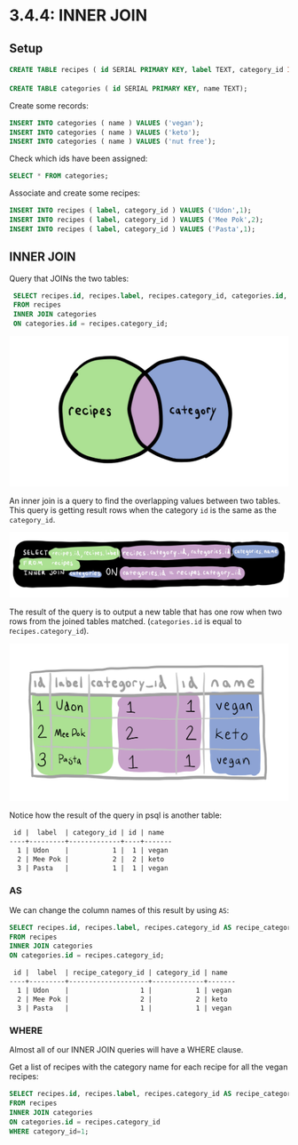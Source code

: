 # 3.4.4: INNER JOIN

## Setup

```sql
CREATE TABLE recipes ( id SERIAL PRIMARY KEY, label TEXT, category_id INTEGER);

CREATE TABLE categories ( id SERIAL PRIMARY KEY, name TEXT);
```

Create some records:

```sql
INSERT INTO categories ( name ) VALUES ('vegan');
INSERT INTO categories ( name ) VALUES ('keto');
INSERT INTO categories ( name ) VALUES ('nut free');
```

Check which ids have been assigned:

```sql
SELECT * FROM categories;
```

Associate and create some recipes:

```sql
INSERT INTO recipes ( label, category_id ) VALUES ('Udon',1);
INSERT INTO recipes ( label, category_id ) VALUES ('Mee Pok',2);
INSERT INTO recipes ( label, category_id ) VALUES ('Pasta',1);
```

## INNER JOIN

Query that JOINs the two tables:

```sql
 SELECT recipes.id, recipes.label, recipes.category_id, categories.id, categories.name
 FROM recipes
 INNER JOIN categories
 ON categories.id = recipes.category_id;
```

![](../../.gitbook/assets/join-venn.jpg)

An inner join is a query to find the overlapping values between two tables. This query is getting result rows when the category `id` is the same as the `category_id`.

![](../../.gitbook/assets/join-query.jpg)

The result of the query is to output a new table that has one row when two rows from the joined tables matched. \(`categories.id` is equal to r`ecipes.category_id`\).

![](../../.gitbook/assets/join-table.jpg)

Notice how the result of the query in psql is another table:

```text
 id |  label  | category_id | id | name
----+---------+-------------+----+-------
  1 | Udon    |           1 |  1 | vegan
  2 | Mee Pok |           2 |  2 | keto
  3 | Pasta   |           1 |  1 | vegan
```

### AS

We can change the column names of this result by using `AS`:

```sql
SELECT recipes.id, recipes.label, recipes.category_id AS recipe_category_id, categories.id AS category_id, categories.name
FROM recipes
INNER JOIN categories
ON categories.id = recipes.category_id;
```

```text
 id |  label  | recipe_category_id | category_id | name
----+---------+--------------------+-------------+-------
  1 | Udon    |                  1 |           1 | vegan
  2 | Mee Pok |                  2 |           2 | keto
  3 | Pasta   |                  1 |           1 | vegan
```

### WHERE

Almost all of our INNER JOIN queries will have a WHERE clause.

Get a list of recipes with the category name for each recipe for all the vegan recipes:

```sql
SELECT recipes.id, recipes.label, recipes.category_id AS recipe_category_id, categories.id AS category_id, categories.name
FROM recipes
INNER JOIN categories
ON categories.id = recipes.category_id
WHERE category_id=1;
```
